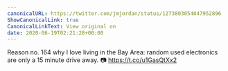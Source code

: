 ```yaml
---
canonicalURL: https://twitter.com/jmjordan/status/1273803054047952896
ShowCanonicalLink: true
CanonicalLinkText: View original on
date: 2020-06-19T02:21:28+00:00
---
```

Reason no. 164 why I love living in the Bay Area: random used electronics are only a 15 minute drive away. 📷 https://t.co/u1GasQtXx2